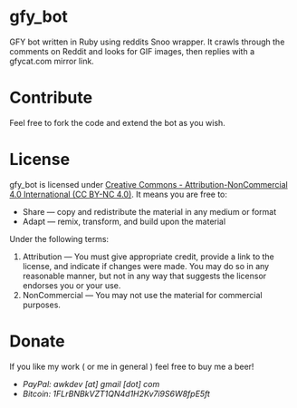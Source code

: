 gfy_bot
=======

GFY bot written in Ruby using reddits Snoo wrapper. It crawls through the comments on Reddit and looks for GIF images, then replies with a gfycat.com mirror link.

Contribute
==========

Feel free to fork the code and extend the bot as you wish. 

License
=======

gfy_bot is licensed under [Creative Commons - Attribution-NonCommercial 4.0 International (CC BY-NC 4.0)](http://creativecommons.org/licenses/by-nc/4.0/deed.en_US). It means you are free to:  
 - Share — copy and redistribute the material in any medium or format  
 - Adapt — remix, transform, and build upon the material

Under the following terms: 

 1. Attribution — You must give appropriate credit, provide a link to the license, and indicate if changes were made. You may do so in any reasonable manner, but not in any way that suggests the licensor endorses you or your use.  
 2. NonCommercial — You may not use the material for commercial purposes.
 
Donate
======

If you like my work ( or me in general ) feel free to buy me a beer! 
 - *PayPal: awkdev [at] gmail [dot] com*
 - *Bitcoin: 1FLrBNBkVZT1QN4d1H2Kv7i9S6W8fpE5ft*
